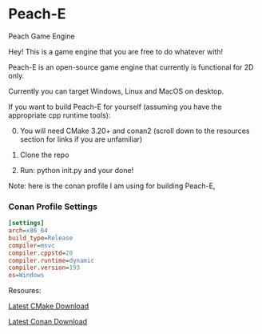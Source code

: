 # Peach-E
 Peach Game Engine
 
Hey! This is a game engine that you are free to do whatever with!

Peach-E is an open-source game engine that currently is functional for 2D only. 

Currently you can target Windows, Linux and MacOS on desktop.



If you want to build Peach-E for yourself (assuming you have the appropriate cpp runtime tools):

0. You will need CMake 3.20+ and conan2 (scroll down to the resources section for links if you are unfamiliar)

1. Clone the repo

2. Run: python init.py and your done!

Note: here is the conan profile I am using for building Peach-E,

### Conan Profile Settings

```ini
[settings]
arch=x86_64
build_type=Release
compiler=msvc
compiler.cppstd=20
compiler.runtime=dynamic
compiler.version=193
os=Windows
```

Resoures:

[Latest CMake Download](https://cmake.org/download/)

[Latest Conan Download](https://conan.io/downloads)